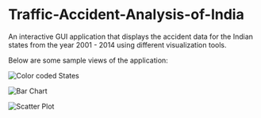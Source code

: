 # Traffic-Accident-Analysis-of-India

An interactive GUI application that displays the accident data for the Indian states from the year 2001 - 2014 using different visualization tools.

Below are some sample views of the application:

![Color coded States](https://user-images.githubusercontent.com/22832487/69233329-ba8b5880-0bb2-11ea-8c73-5e8910efcbcd.png)




![Bar Chart](https://user-images.githubusercontent.com/22832487/69232723-9b3ffb80-0bb1-11ea-800f-e33c69ab528a.png)



![Scatter Plot](https://user-images.githubusercontent.com/22832487/69233299-aa737900-0bb2-11ea-8e8c-4c9165215eca.png)

